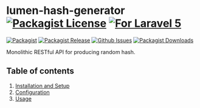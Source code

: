 # lumen-hash-generator [![Packagist License][badge_license]](LICENSE.md) [![For Laravel 5][badge_laravel]][link-github-repo]

[![Packagist][badge_package]][link-packagist]
[![Packagist Release][badge_release]][link-packagist]
[![Github Issues][badge_issues]][link-github-issues]
[![Packagist Downloads][badge_downloads]][link-packagist]

Monolithic RESTful API for producing random hash.

## Table of contents

  1. [Installation and Setup](_docs/1-Installation-and-Setup.md)
  2. [Configuration](_docs/2-Configuration.md)
  3. [Usage](_docs/3-Usage.md)

[badge_license]:   https://img.shields.io/packagist/l/arcanedev/laravel-settings.svg?style=flat-square
[badge_laravel]:   https://img.shields.io/badge/Laravel-5.2%20to%205.8-orange.svg?style=flat-square
[badge_issues]:    https://img.shields.io/github/issues/farhad-arjmand/lumen-hash-generator.svg?style=flat-square
[badge_package]:   https://img.shields.io/badge/package-farhad--arjmand/lumen--hash--generator-blue.svg?style=flat-square
[badge_release]:   https://img.shields.io/github/release/farhad-arjmand/lumen-hash-generator.svg?style=flat-square
[badge_downloads]: https://img.shields.io/packagist/dt/farhad-arjmand/lumen-hash-generator.svg?style=flat-square

[link-author]:        https://github.com/farhad-arjmand
[link-github-repo]:   https://github.com/farhad-arjmand/lumen-hash-generator
[link-github-issues]: https://github.com/farhad-arjmand/lumen-hash-generator/issues
[link-contributors]:  https://github.com/farhad-arjmand/lumen-hash-generator/graphs/contributors
[link-packagist]:     https://packagist.org/packages/farhad-arjmand/lumen-hash-generator